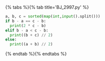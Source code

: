 {% tabs %}{% tab title='BJ_2997.py' %}

```py
a, b, c = sorted(map(int,input().split()))
if b - a == c - b:
  print(2 * c - b)
elif b - a < c - b:
  print((b + c) // 2)
else:
  print((a + b) // 2)
```

{% endtab %}{% endtabs %}
